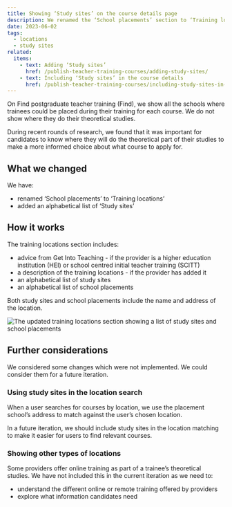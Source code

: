 ```yaml
---
title: Showing ‘Study sites’ on the course details page
description: We renamed the ‘School placements’ section to ‘Training locations’ on the course details page and added ‘Study sites’
date: 2023-06-02
tags:
  - locations
  - study sites
related:
  items:
    - text: Adding ‘Study sites’
      href: /publish-teacher-training-courses/adding-study-sites/
    - text: Including ‘Study sites’ in the course details
      href: /publish-teacher-training-courses/including-study-sites-in-the-course-details/
---
```


On Find postgraduate teacher training (Find), we show all the schools where trainees could be placed during their training for each course. We do not show where they do their theoretical studies.

During recent rounds of research, we found that it was important for candidates to know where they will do the theoretical part of their studies to make a more informed choice about what course to apply for.

## What we changed

We have:

- renamed ‘School placements’ to ‘Training locations’
- added an alphabetical list of ‘Study sites’

## How it works

The training locations section includes:

- advice from Get Into Teaching - if the provider is a higher education institution (HEI) or school centred initial teacher training (SCITT)
- a description of the training locations - if the provider has added it
- an alphabetical list of study sites
- an alphabetical list of school placements

Both study sites and school placements include the name and address of the location.

![The updated training locations section showing a list of study sites and school placements](training-locations.png)

## Further considerations

We considered some changes which were not implemented. We could consider them for a future iteration.

### Using study sites in the location search

When a user searches for courses by location, we use the placement school’s address to match against the user’s chosen location.

In a future iteration, we should include study sites in the location matching to make it easier for users to find relevant courses.

### Showing other types of locations

Some providers offer online training as part of a trainee’s theoretical studies. We have not included this in the current iteration as we need to:

- understand the different online or remote training offered by providers
- explore what information candidates need
